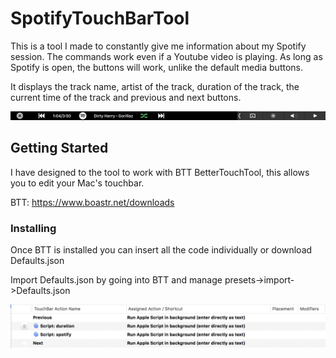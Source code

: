 # SpotifyTouchBarTool

This is a tool I made to constantly give me information about my Spotify session. The commands work even if a Youtube video is playing. As long as Spotify is open, the buttons will work, unlike the default media buttons.

It displays the track name, artist of the track, duration of the track, the current time of the track and previous and next buttons.

![alt text](https://github.com/HalfSquare/SpotifyTouchBarTool/blob/master/screenshot2.png)

## Getting Started

I have designed to the tool to work with BTT BetterTouchTool, this allows you to edit your Mac's touchbar. 

BTT: https://www.boastr.net/downloads

### Installing

Once BTT is installed you can insert all the code individually or download Defaults.json

Import Defaults.json by going into BTT and manage presets->import->Defaults.json

![alt text](https://github.com/HalfSquare/SpotifyTouchBarTool/blob/master/screenshot1.png)
